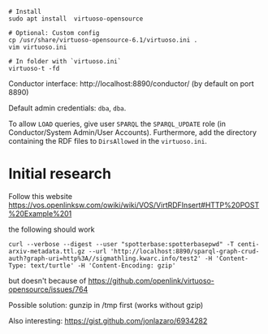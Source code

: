 
```shell
# Install
sudo apt install  virtuoso-opensource

# Optional: Custom config
cp /usr/share/virtuoso-opensource-6.1/virtuoso.ini .
vim virtuoso.ini

# In folder with `virtuoso.ini`
virtuoso-t -fd
```

Conductor interface: http://localhost:8890/conductor/
(by default on port 8890)

Default admin credentials: `dba`, `dba`.

To allow `LOAD` queries, give user `SPARQL` the `SPARQL_UPDATE` role (in Conductor/System Admin/User Accounts).
Furthermore, add the directory containing the RDF files to `DirsAllowed` in the `virtuoso.ini`.


# Initial research
Follow this website https://vos.openlinksw.com/owiki/wiki/VOS/VirtRDFInsert#HTTP%20POST%20Example%201

the following should work
```shell
curl --verbose --digest --user "spotterbase:spotterbasepwd" -T centi-arxiv-metadata.ttl.gz --url 'http://localhost:8890/sparql-graph-crud-auth?graph-uri=http%3A//sigmathling.kwarc.info/test2' -H 'Content-Type: text/turtle' -H 'Content-Encoding: gzip'
```
but doesn't because of https://github.com/openlink/virtuoso-opensource/issues/764

Possible solution: gunzip in /tmp first (works without gzip)


Also interesting: https://gist.github.com/jonlazaro/6934282
